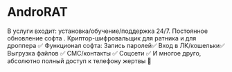 # AndroRAT
В услуги входит: установка/обучение/поддержка 24/7. Постоянное обновление софта . Криптор-шифровальщик для ратника и для дроппера ✅ Функционал софта: Запись паролей✅ Вход в ЛК/кошельки✅ Выгрузка файлов ✅ СМС/контакты ✅ Соцсети ✅ И многое друго, абсолютно полный доступ к телефону жертвы 🤝
